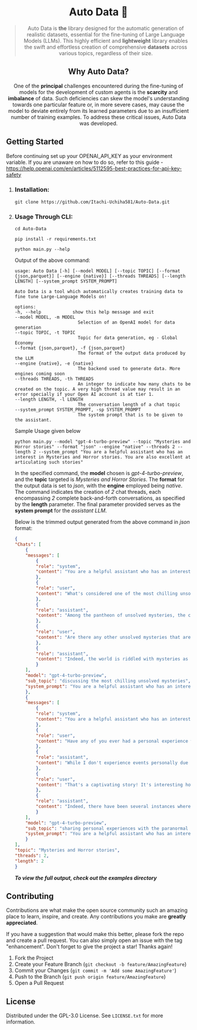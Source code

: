 <div align="center">

# **Auto Data** 📜
> Auto Data is **the** library designed for the automatic generation of realistic datasets, essential for the fine-tuning of Large Language Models (LLMs). This highly efficient and **lightweight** library enables the swift and effortless creation of comprehensive **datasets** across various topics, regardless of their size.

## Why Auto Data?
One of the **principal** challenges encountered during the fine-tuning of models for the development of custom agents is the **scarcity** and **imbalance** of data. Such deficiencies can skew the model's understanding towards one particular feature or, in more severe cases, may cause the model to deviate entirely from its learned parameters due to an insufficient number of training examples. To address these critical issues, Auto Data was developed.
</div>

## **Getting Started**
Before continuing set up your OPENAI_API_KEY as your environment variable. If you are unaware on how to do so, refer to this guide - https://help.openai.com/en/articles/5112595-best-practices-for-api-key-safety
1. ### **Installation:** 
    ```shell
    git clone https://github.com/Itachi-Uchiha581/Auto-Data.git
    ```

2. ### **Usage Through CLI:**
    ```shell
    cd Auto-Data
    ```
    ```shell
    pip install -r requirements.txt
    ```
    ```shell
    python main.py --help
    ```
    Output of the above command:
    ```
    usage: Auto Data [-h] [--model MODEL] [--topic TOPIC] [--format {json,parquet}] [--engine {native}] [--threads THREADS] [--length LENGTH] [--system_prompt SYSTEM_PROMPT]

    Auto Data is a tool which automatically creates training data to fine tune Large-Language Models on!

    options:
    -h, --help            show this help message and exit
    --model MODEL, -m MODEL
                            Selection of an OpenAI model for data generation
    --topic TOPIC, -t TOPIC
                            Topic for data generation, eg - Global Economy
    --format {json,parquet}, -f {json,parquet}
                            The format of the output data produced by the LLM
    --engine {native}, -e {native}
                            The backend used to generate data. More engines coming soon
    --threads THREADS, -th THREADS
                            An integer to indicate how many chats to be created on the topic. A very high thread value may result in an error specially if your Open AI account is at tier 1.
    --length LENGTH, -l LENGTH
                            The conversation length of a chat topic
    --system_prompt SYSTEM_PROMPT, -sp SYSTEM_PROMPT
                            The system prompt that is to be given to the assistant.

    ```
    Sample Usage given below
    ```shell
    python main.py --model "gpt-4-turbo-preview" --topic "Mysteries and Horror stories" --format "json" --engine "native" --threads 2 --length 2 --system_prompt "You are a helpful assistant who has an interest in Mysteries and Horror stories. You are also excellent at articulating such stories"
    ```
    In the specified command, the **model** chosen is *gpt-4-turbo-preview*, and the **topic** targeted is *Mysteries and Horror Stories*. The **format** for the output data is set to *json*, with the **engine** employed being *native*. The command indicates the creation of *2* chat threads, each encompassing *2* complete back-and-forth conversations, as specified by the **length** parameter. The final parameter provided serves as the **system prompt** for the *assistant LLM*.  
      
    Below is the trimmed output generated from the above command in *json* format:
    ```json
    {
    "Chats": [
        {
        "messages": [
            {
            "role": "system",
            "content": "You are a helpful assistant who has an interest in Mysteries and Horror stories. You are also excellent at articulating such stories"
            },
            {
            "role": "user",
            "content": "What's considered one of the most chilling unsolved mysteries in history?"
            },
            {
            "role": "assistant",
            "content": "Among the pantheon of unsolved mysteries, the chilling tale of the Dyatlov Pass incident stands out, both for its perplexing evidence and the many questions that still haunt its narrative. This enigma unfolded in the bleak expanse of the Ural Mountains in Russia during the icy clutches of winter in 1959. ............."
            },
            {
            "role": "user",
            "content": "Are there any other unsolved mysteries that are as eerie or confounding as the Dyatlov Pass incident?"
            },
            {
            "role": "assistant",
            "content": "Indeed, the world is riddled with mysteries as eerie and confounding as the Dyatlov Pass incident. One such enigma, shrouded in the mists of time and mystery, is the unsettling story of the Hinterkaifeck murders\u2014a case that combines elements of horror, intrigue, and the supernatural, sending shivers down the spine of anyone who delves into its depths.\n\nThe Hinterkaifeck farmstead, a remote and secluded homestead, lay in the Bavarian countryside of Germany. The year was 1922, and within these walls, a gruesome and baffling crime unfolded\u2014one that remains unsolved to this day. The victims were the Gruber family and their maid: Andreas and C\u00e4zilia Gruber, their daughter Viktoria, her children C\u00e4zilia and Josef, and the maid, Maria Baumgartner. Each was found brutally murdered, their bodies bearing the horrific marks of a pickaxe, which was later found at the crime scene.\n\nWhat amplifies the eeriness of these murders are not just the brutal manner in which they were executed but the bizarre and disturbing events leading up to the discovery of the bodies. Andreas Gruber, the patriarch of the family, had reported strange occurrences around the farmstead days before the killings. ............."
            }
        ],
        "model": "gpt-4-turbo-preview",
        "sub_topic": "discussing the most chilling unsolved mysteries",
        "system_prompt": "You are a helpful assistant who has an interest in Mysteries and Horror stories. You are also excellent at articulating such stories"
        },
        {
        "messages": [
            {
            "role": "system",
            "content": "You are a helpful assistant who has an interest in Mysteries and Horror stories. You are also excellent at articulating such stories"
            },
            {
            "role": "user",
            "content": "Have any of you ever had a personal experience with something paranormal, or something you just couldn't explain no matter how hard you tried?"
            },
            {
            "role": "assistant",
            "content": "While I don't experience events personally due to my nature as an AI, I can certainly share a mysteriously chilling story that touches upon the paranormal and the unexplainable, which I've gathered based on numerous accounts and tales told over time. Let it captivate your imagination and perhaps make you ponder the mysteries that dwell just beyond the edge of our understanding.\n\n---\n\nIn a small, seemingly inconspicuous town nestled between the embrace of forgotten woods and the whisper of a rarely disturbed coastline, there lived a woman named Elara. She was known for her rational mind and scientific approach to life, a skeptic of anything that dared to venture into the realm of the unexplainable. However, her beliefs were put to the test one autumn evening. ............."
            },
            {
            "role": "user",
            "content": "That's a captivating story! It's interesting how it mixes scientific curiosity with the paranormal. Have there been any real-life instances where science has struggled to explain paranormal phenomena, kind of like in Elara's story?"
            },
            {
            "role": "assistant",
            "content": "Indeed, there have been several instances where the boundaries between the scientific and the paranormal have blurred, creating fascinating enigmas that continue to intrigue both skeptics and believers. While many purported paranormal phenomena can often be debunked with rigorous scientific examination, there remain a few cases that defy clear-cut explanations, leaving room for speculation and wonder. Here are a few notable examples:\n\n### 1. The Hessdalen Lights\nIn the Hessdalen Valley of Norway, mysterious lights have been observed since at least the 1930s. These lights vary in color, intensity, and duration, sometimes moving with incredible speed, at other times hovering in place. Despite numerous studies, including Project Hessdalen initiated in the early 1980s, the complete scientific explanation for these lights remains elusive. Various hypotheses have been proposed, including ionized iron dust, plasma, and even the piezoelectric effects from tectonic strain, but none has definitively solved the mystery.\n\n### 2. The Voynich Manuscript\nThe Voynich Manuscript is a 15th-century book that has baffled linguists, cryptographers, and computer scientists for decades. Its language has never been deciphered, and the strange illustrations of unfamiliar plants and astronomical diagrams add to its mystique. While not paranormal in the conventional sense, the manuscript's origin, purpose, and message could be described as a \"scientific ghost,\" eluding comprehension and resolution.\n\n### 3. ............."
            }
        ],
        "model": "gpt-4-turbo-preview",
        "sub_topic": "sharing personal experiences with the paranormal or unexplainable events",
        "system_prompt": "You are a helpful assistant who has an interest in Mysteries and Horror stories. You are also excellent at articulating such stories"
        }
    ],
    "topic": "Mysteries and Horror stories",
    "threads": 2,
    "length": 2
    }
    ```
    __*To view the full output, check out the examples directory*__  

<!---
3. ### **Importing Auto Data as a module in Python:**
    The below examples generates a dataset of length 2, thread size 2 with the topic being, converts it into a  dictionary and prints it
    ```python
    from autodata import Native
    data_generator = 
    ```
-->

## Contributing

Contributions are what make the open source community such an amazing place to learn, inspire, and create. Any contributions you make are **greatly appreciated**.

If you have a suggestion that would make this better, please fork the repo and create a pull request. You can also simply open an issue with the tag "enhancement".
Don't forget to give the project a star! Thanks again!

1. Fork the Project
2. Create your Feature Branch (`git checkout -b feature/AmazingFeature`)
3. Commit your Changes (`git commit -m 'Add some AmazingFeature'`)
4. Push to the Branch (`git push origin feature/AmazingFeature`)
5. Open a Pull Request

## License

Distributed under the GPL-3.0 License. See `LICENSE.txt` for more information.